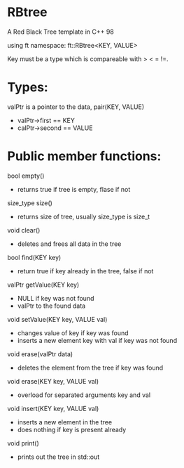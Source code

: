 # RBtree
A Red Black Tree template in C++ 98

using ft namespace:
ft::RBtree<KEY, VALUE>

Key must be a type which is compareable with > < = !=.

# Types:
valPtr  is a pointer to the data, pair(KEY, VALUE)
- valPtr->first   ==  KEY
- calPtr->second  ==  VALUE

# Public member functions:

bool    empty()
- returns true if tree is empty, flase if not

size_type size()
- returns size of tree, usually size_type is size_t

void    clear()
- deletes and frees all data in the tree

bool    find(KEY key)
- return true if key already in the tree, false if not

valPtr  getValue(KEY key)
- NULL if key was not found
- valPtr to the found data

void    setValue(KEY key, VALUE val)
- changes value of key if key was found
- inserts a new element key with val if key was not found

void    erase(valPtr data)
- deletes the element from the tree if key was found

void    erase(KEY key, VALUE val)
- overload for separated arguments key and val

void    insert(KEY key, VALUE val)
- inserts a new element in the tree
- does nothing if key is present already

void    print()
- prints out the tree in std::out

